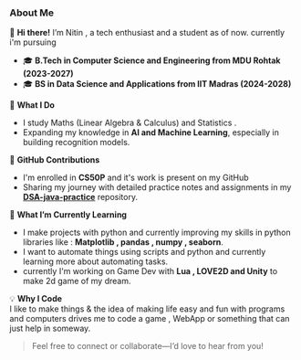 ### **About Me**  
👋 **Hi there!** I’m Nitin , a tech enthusiast and a student as of now.
 currently i'm pursuing 
 - 🎓 **B.Tech in Computer Science and Engineering from MDU Rohtak  (2023-2027)**  
 - 🎓 **BS in Data Science and Applications from IIT Madras  (2024-2028)**  

🌟 **What I Do**  
- I study Maths (Linear Algebra & Calculus) and Statistics .
- Expanding my knowledge in **AI and Machine Learning**, especially in building recognition models.  

📂 **GitHub Contributions**  
- I'm enrolled in **CS50P** and it's work is present on my GitHub
- Sharing my journey with detailed practice notes and assignments in my [**DSA-java-practice**](https://github.com/nitinnkr99/DSA-java-practice) repository.

🌱 **What I’m Currently Learning**  
- I make projects with python and currently improving my skills in python libraries like : **Matplotlib , pandas , numpy , seaborn**.
- I want to automate things using scripts and python and currently learning more about automating tasks.  
- currently I'm working on Game Dev with **Lua , LOVE2D and Unity** to make 2d game of my dream.   

💡 **Why I Code**  
I like to make things & the idea of making life easy and fun with programs and computers drives me to code a game , WebApp or something that can just help in someway. 

> Feel free to connect or collaborate—I’d love to hear from you!
